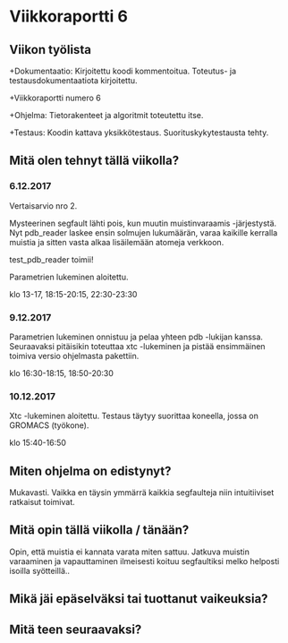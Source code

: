 # Viikkoraportti 6

## Viikon työlista

+Dokumentaatio: Kirjoitettu koodi kommentoitua. Toteutus- ja testausdokumentaatiota kirjoitettu.

+Viikkoraportti numero 6

+Ohjelma: Tietorakenteet ja algoritmit toteutettu itse.

+Testaus: Koodin kattava yksikkötestaus. Suorituskykytestausta tehty.

## Mitä olen tehnyt tällä viikolla?

### 6.12.2017
Vertaisarvio nro 2.

Mysteerinen segfault lähti pois, kun muutin muistinvaraamis -järjestystä.
Nyt pdb_reader laskee ensin solmujen lukumäärän,
varaa kaikille kerralla muistia ja sitten vasta alkaa lisäilemään atomeja verkkoon.

test_pdb_reader toimii!

Parametrien lukeminen aloitettu.

klo 13-17, 18:15-20:15, 22:30-23:30

### 9.12.2017
Parametrien lukeminen onnistuu ja pelaa yhteen pdb -lukijan kanssa.
Seuraavaksi pitäisikin toteuttaa xtc -lukeminen ja pistää ensimmäinen toimiva
versio ohjelmasta pakettiin.

klo 16:30-18:15, 18:50-20:30

### 10.12.2017
Xtc -lukeminen aloitettu.
Testaus täytyy suorittaa koneella, jossa on GROMACS (työkone).

klo 15:40-16:50

## Miten ohjelma on edistynyt?
Mukavasti.
Vaikka en täysin ymmärrä kaikkia segfaulteja niin intuitiiviset ratkaisut toimivat.

## Mitä opin tällä viikolla / tänään?
Opin, että muistia ei kannata varata miten sattuu.
Jatkuva muistin varaaminen ja vapauttaminen ilmeisesti koituu segfaultiksi melko helposti isoilla syötteillä..

## Mikä jäi epäselväksi tai tuottanut vaikeuksia?

## Mitä teen seuraavaksi?
